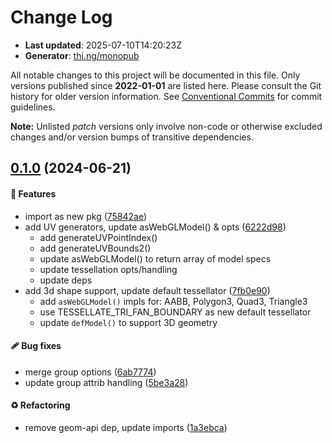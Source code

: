 # Change Log

- **Last updated**: 2025-07-10T14:20:23Z
- **Generator**: [thi.ng/monopub](https://thi.ng/monopub)

All notable changes to this project will be documented in this file.
Only versions published since **2022-01-01** are listed here.
Please consult the Git history for older version information.
See [Conventional Commits](https://conventionalcommits.org/) for commit guidelines.

**Note:** Unlisted _patch_ versions only involve non-code or otherwise excluded changes
and/or version bumps of transitive dependencies.

## [0.1.0](https://github.com/thi-ng/umbrella/tree/@thi.ng/geom-webgl@0.1.0) (2024-06-21)

#### 🚀 Features

- import as new pkg ([75842ae](https://github.com/thi-ng/umbrella/commit/75842ae))
- add UV generators, update asWebGLModel() & opts ([6222d98](https://github.com/thi-ng/umbrella/commit/6222d98))
  - add generateUVPointIndex()
  - add generateUVBounds2()
  - update asWebGLModel() to return array of model specs
  - update tessellation opts/handling
  - update deps
- add 3d shape support, update default tessellator ([7fb0e90](https://github.com/thi-ng/umbrella/commit/7fb0e90))
  - add `asWebGLModel()` impls for: AABB, Polygon3, Quad3, Triangle3
  - use TESSELLATE_TRI_FAN_BOUNDARY as new default tessellator
  - update `defModel()` to support 3D geometry

#### 🩹 Bug fixes

- merge group options ([6ab7774](https://github.com/thi-ng/umbrella/commit/6ab7774))
- update group attrib handling ([5be3a28](https://github.com/thi-ng/umbrella/commit/5be3a28))

#### ♻️ Refactoring

- remove geom-api dep, update imports ([1a3ebca](https://github.com/thi-ng/umbrella/commit/1a3ebca))
